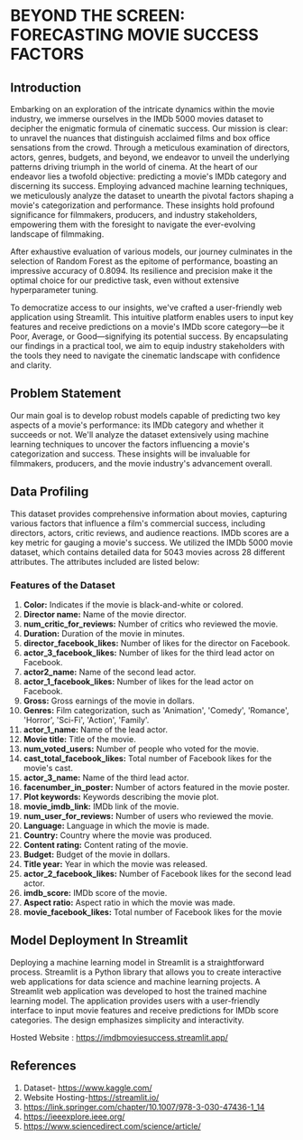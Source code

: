 # BEYOND THE SCREEN: FORECASTING MOVIE SUCCESS FACTORS

## Introduction
Embarking on an exploration of the intricate dynamics within the movie industry, we immerse ourselves in the IMDb 5000 movies dataset to decipher the enigmatic formula of cinematic success. Our mission is clear: to unravel the nuances that distinguish acclaimed films and box office sensations from the crowd. Through a meticulous examination of directors, actors, genres, budgets, and beyond, we endeavor to unveil the underlying patterns driving triumph in the world of cinema. At the heart of our endeavor lies a twofold objective: predicting a movie's IMDb category and discerning its success. Employing advanced machine learning techniques, we meticulously analyze the dataset to unearth the pivotal factors shaping a movie's categorization and performance. These insights hold profound significance for filmmakers, producers, and industry stakeholders, empowering them with the foresight to navigate the ever-evolving landscape of filmmaking.

After exhaustive evaluation of various models, our journey culminates in the selection of Random Forest as the epitome of performance, boasting an impressive accuracy of 0.8094. Its resilience and precision make it the optimal choice for our predictive task, even without extensive hyperparameter tuning.

To democratize access to our insights, we've crafted a user-friendly web application using Streamlit. This intuitive platform enables users to input key features and receive predictions on a movie's IMDb score category—be it Poor, Average, or Good—signifying its potential success. By encapsulating our findings in a practical tool, we aim to equip industry stakeholders with the tools they need to navigate the cinematic landscape with confidence and clarity.

## Problem Statement       
Our main goal is to develop robust models capable of predicting two key aspects of a movie's performance: its IMDb category and whether it succeeds or not. We'll analyze the dataset extensively using machine learning techniques to uncover the factors influencing a movie's categorization and success. These insights will be invaluable for filmmakers, producers, and the movie industry's advancement overall.

## Data Profiling
This dataset provides comprehensive information about movies, capturing various factors that influence a film's commercial success, including directors, actors, critic reviews, and audience reactions. IMDb scores are a key metric for gauging a movie's success. We utilized the IMDb 5000 movie dataset, which contains detailed data for 5043 movies across 28 different attributes. The attributes included are listed below:

### Features of the Dataset
1.	**Color:** Indicates if the movie is black-and-white or colored.
2.	**Director name:** Name of the movie director.
3.	**num_critic_for_reviews:** Number of critics who reviewed the movie.
4.	**Duration:** Duration of the movie in minutes.
5.	**director_facebook_likes:** Number of likes for the director on Facebook.
6.	**actor_3_facebook_likes:** Number of likes for the third lead actor on Facebook.
7.	**actor2_name:** Name of the second lead actor.
8.	**actor_1_facebook_likes:** Number of likes for the lead actor on Facebook.
9.	**Gross:** Gross earnings of the movie in dollars.
10.	**Genres:** Film categorization, such as 'Animation', 'Comedy', 'Romance', 'Horror', 'Sci-Fi', 'Action', 'Family'.
11.	**actor_1_name:** Name of the lead actor.
12.	**Movie title:** Title of the movie.
13.	**num_voted_users:** Number of people who voted for the movie.
14.	**cast_total_facebook_likes:** Total number of Facebook likes for the movie's cast.
15.	**actor_3_name:** Name of the third lead actor.
16.	**facenumber_in_poster:** Number of actors featured in the movie poster.
17.	**Plot keywords:** Keywords describing the movie plot.
18.	**movie_imdb_link:** IMDb link of the movie.
19.	**num_user_for_reviews:** Number of users who reviewed the movie.
20.	**Language:** Language in which the movie is made.
21.	**Country:** Country where the movie was produced.
22.	**Content rating:** Content rating of the movie.
23.	**Budget:** Budget of the movie in dollars.
24.	**Title year:** Year in which the movie was released.
25.	**actor_2_facebook_likes:** Number of Facebook likes for the second lead actor.
26.	**imdb_score:** IMDb score of the movie.
27.	**Aspect ratio:** Aspect ratio in which the movie was made.
28.	**movie_facebook_likes:** Total number of Facebook likes for the movie

## Model Deployment In Streamlit

Deploying a machine learning model in Streamlit is a straightforward process. Streamlit is a Python library that allows you to create interactive web applications for data science and machine learning projects. A Streamlit web application was developed to host the trained machine learning model. The application provides users with a user-friendly interface to input movie features and receive predictions for IMDb score categories. The design emphasizes simplicity and interactivity.

Hosted Website : https://imdbmoviesuccess.streamlit.app/

## References
1. Dataset- https://www.kaggle.com/
2. Website Hosting-https://streamlit.io/
3. https://link.springer.com/chapter/10.1007/978-3-030-47436-1_14
4. https://ieeexplore.ieee.org/
5. https://www.sciencedirect.com/science/article/



